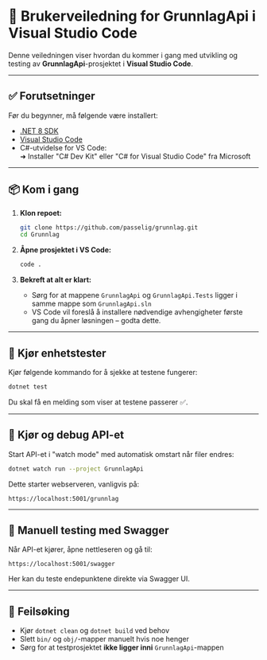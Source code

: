 # 🚀 Brukerveiledning for GrunnlagApi i Visual Studio Code

Denne veiledningen viser hvordan du kommer i gang med utvikling og testing av **GrunnlagApi**-prosjektet i **Visual Studio Code**.

---

## ✅ Forutsetninger

Før du begynner, må følgende være installert:

- [.NET 8 SDK](https://dotnet.microsoft.com/en-us/download/dotnet/8.0)
- [Visual Studio Code](https://code.visualstudio.com/)
- C#-utvidelse for VS Code:  
  ➜ Installer "C# Dev Kit" eller "C# for Visual Studio Code" fra Microsoft

---

## 📦 Kom i gang

1. **Klon repoet:**

   ```bash
   git clone https://github.com/passelig/grunnlag.git
   cd Grunnlag
   ```

2. **Åpne prosjektet i VS Code:**

   ```bash
   code .
   ```

3. **Bekreft at alt er klart:**
   - Sørg for at mappene `GrunnlagApi` og `GrunnlagApi.Tests` ligger i samme mappe som `GrunnlagApi.sln`
   - VS Code vil foreslå å installere nødvendige avhengigheter første gang du åpner løsningen – godta dette.

---

## 🧪 Kjør enhetstester

Kjør følgende kommando for å sjekke at testene fungerer:

```bash
dotnet test
```

Du skal få en melding som viser at testene passerer ✅.

---

## 🐞 Kjør og debug API-et

Start API-et i "watch mode" med automatisk omstart når filer endres:

```bash
dotnet watch run --project GrunnlagApi
```

Dette starter webserveren, vanligvis på:

```
https://localhost:5001/grunnlag
```

---

## 🧪 Manuell testing med Swagger

Når API-et kjører, åpne nettleseren og gå til:

```
https://localhost:5001/swagger
```

Her kan du teste endepunktene direkte via Swagger UI.

---

## 🧼 Feilsøking

- Kjør `dotnet clean` og `dotnet build` ved behov
- Slett `bin/` og `obj/`-mapper manuelt hvis noe henger
- Sørg for at testprosjektet **ikke ligger inni** `GrunnlagApi`-mappen
